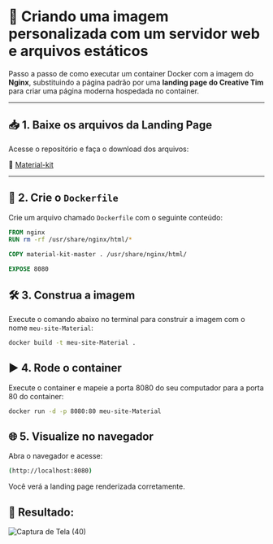 # 🚀 Criando uma imagem personalizada com um servidor web e arquivos estáticos

Passo a passo de como executar um container Docker com a imagem do **Nginx**, substituindo a página padrão por uma **landing page do Creative Tim** para criar uma página moderna hospedada no container.



---

## 📥 1. Baixe os arquivos da Landing Page

Acesse o repositório e faça o download dos arquivos:

🔗 [Material-kit]((https://github.com/creativetimofficial/material-kit))

---

## 🐳 2. Crie o `Dockerfile`

Crie um arquivo chamado `Dockerfile` com o seguinte conteúdo:

```dockerfile
FROM nginx
RUN rm -rf /usr/share/nginx/html/*

COPY material-kit-master . /usr/share/nginx/html/ 

EXPOSE 8080
```

## 🛠️ 3. Construa a imagem

Execute o comando abaixo no terminal para construir a imagem com o nome `meu-site-Material`:

```bash
docker build -t meu-site-Material .
```


## ▶️ 4. Rode o container

Execute o container e mapeie a porta 8080 do seu computador para a porta 80 do container:

```bash
docker run -d -p 8080:80 meu-site-Material
```


## 🌐 5. Visualize no navegador

Abra o navegador e acesse:

```bash
(http://localhost:8080)
```
Você verá a landing page renderizada corretamente.

## 📸 Resultado: 

![Captura de Tela (40)](https://github.com/user-attachments/assets/83bcaa73-7f85-44c7-ab51-4f106206af05)
